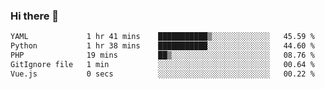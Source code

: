 ### Hi there 👋

<!--START_SECTION:waka-->

```txt
YAML             1 hr 41 mins    ███████████▒░░░░░░░░░░░░░   45.59 %
Python           1 hr 38 mins    ███████████░░░░░░░░░░░░░░   44.60 %
PHP              19 mins         ██▒░░░░░░░░░░░░░░░░░░░░░░   08.76 %
GitIgnore file   1 min           ░░░░░░░░░░░░░░░░░░░░░░░░░   00.64 %
Vue.js           0 secs          ░░░░░░░░░░░░░░░░░░░░░░░░░   00.22 %
```

<!--END_SECTION:waka-->

<!--
**Jonas-VanHaeken/Jonas-VanHaeken** is a ✨ _special_ ✨ repository because its `README.md` (this file) appears on your GitHub profile.

Here are some ideas to get you started:

- 🔭 I’m currently working on ...
- 🌱 I’m currently learning ...
- 👯 I’m looking to collaborate on ...
- 🤔 I’m looking for help with ...
- 💬 Ask me about ...
- 📫 How to reach me: ...
- 😄 Pronouns: ...
- ⚡ Fun fact: ...
-->
